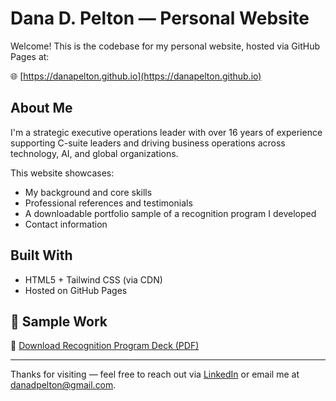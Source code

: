 # Dana D. Pelton — Personal Website

Welcome! This is the codebase for my personal website, hosted via GitHub Pages at:

🌐 [https://danapelton.github.io](https://danapelton.github.io)

## About Me

I'm a strategic executive operations leader with over 16 years of experience supporting C-suite leaders and driving business operations across technology, AI, and global organizations.

This website showcases:
- My background and core skills
- Professional references and testimonials
- A downloadable portfolio sample of a recognition program I developed
- Contact information

## Built With

- HTML5 + Tailwind CSS (via CDN)
- Hosted on GitHub Pages

## 📄 Sample Work

📎 [Download Recognition Program Deck (PDF)](https://danapelton.github.io/DanaPelton_RecognitionProgram2023.pdf)

---

Thanks for visiting — feel free to reach out via [LinkedIn](https://www.linkedin.com/in/danapelton) or email me at danadpelton@gmail.com.
